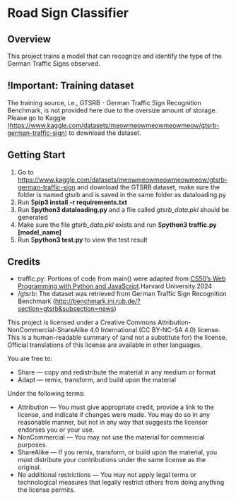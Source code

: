 # Road Sign Classifier
## Overview
This project trains a model that can recognize and identify the type of the German Traffic Signs observed. 

## !Important: Training dataset
The training source, i.e., GTSRB - German Traffic Sign Recognition Benchmark, is not provided here due to the oversize amount of storage. Please go to Kaggle (https://www.kaggle.com/datasets/meowmeowmeowmeowmeow/gtsrb-german-traffic-sign) to download the dataset. 

## Getting Start
1. Go to https://www.kaggle.com/datasets/meowmeowmeowmeowmeow/gtsrb-german-traffic-sign and download the GTSRB dataset, make sure the folder is named gtsrb and is saved in the same folder as dataloading.py
2. Run $**pip3 install -r requirements.txt**
3. Run $**python3 dataloading.py** and a file called *gtsrb_data.pkl* should be generated
4. Make sure the file *gtsrb_data.pkl* exists and run $**python3 traffic.py [model_name]**
5. Run $**python3 test.py** to view the test result

## Credits
- traffic.py: Portions of code from main() were adapted from [CS50’s Web Programming with Python and JavaScript](https://cdn.cs50.net/ai/2023/x/projects/5/trafc.zip).Harvard University.2024
- /gtsrb: The dataset was retrieved from German Traffic Sign Recognition Benchmark (http://benchmark.ini.rub.de/?section=gtsrb&subsection=news)  

This project is licensed under a Creative Commons Attribution-NonCommercial-ShareAlike 4.0 International (CC BY-NC-SA 4.0) license. This is a human-readable summary of (and not a substitute for) the license. Official translations of this license are available in other languages.

You are free to:

- Share — copy and redistribute the material in any medium or format
- Adapt — remix, transform, and build upon the material

Under the following terms:

- Attribution — You must give appropriate credit, provide a link to the license, and indicate if changes were made. You may do so in any reasonable manner, but not in any way that suggests the licensor endorses you or your use.
- NonCommercial — You may not use the material for commercial purposes.
- ShareAlike — If you remix, transform, or build upon the material, you must distribute your contributions under the same license as the original.
- No additional restrictions — You may not apply legal terms or technological measures that legally restrict others from doing anything the license permits.
